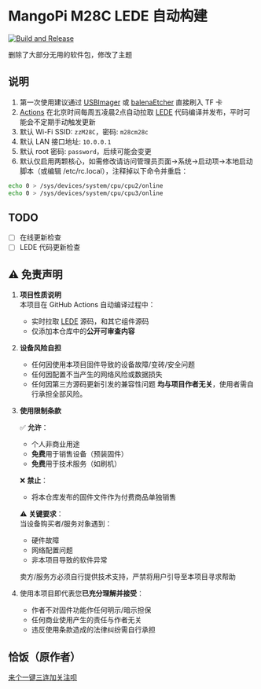 # MangoPi M28C LEDE 自动构建

[![Build and Release](https://github.com/Glucy-2/lede-m28c-auto-build/actions/workflows/build.yml/badge.svg?branch=main)](https://github.com/Glucy-2/lede-m28c-auto-build/actions/workflows/build.yml)

删除了大部分无用的软件包，修改了主题

## 说明

1. 第一次使用建议通过 [USBImager](https://bztsrc.gitlab.io/usbimager) 或 [balenaEtcher](https://etcher.balena.io/) 直接刷入 TF 卡
2. [Actions](https://github.com/Glucy-2/actions-test/actions) 在北京时间每周五凌晨2点自动拉取 [LEDE](https://github.com/coolsnowwolf/lede) 代码编译并发布，平时可能会不定期手动触发更新
3. 默认 Wi-Fi SSID: `zzM28C`，密码: `m28cm28c`
4. 默认 LAN 接口地址: `10.0.0.1`
5. 默认 root 密码: `password`，后续可能会变更
6. 默认仅启用两颗核心，如需修改请访问管理员页面->系统->启动项->本地启动脚本（或编辑 /etc/rc.local），注释掉以下命令并重启：

```bash
echo 0 > /sys/devices/system/cpu/cpu2/online
echo 0 > /sys/devices/system/cpu/cpu3/online
```

<!--
## 截图

![PC 登录](screenshot/pc-login.png)
![PC 主界面](screenshot/pc-main.png)

![小屏设备](screenshot/phone.png)
-->
## TODO

* [ ] 在线更新检查
* [ ] LEDE 代码更新检查

## ⚠️ 免责声明

1. **项目性质说明**  
   本项目在 GitHub Actions 自动编译过程中：
   - 实时拉取 [LEDE](https://github.com/coolsnowwolf/lede) 源码，和其它组件源码
   - 仅添加本仓库中的**公开可审查内容**

2. **设备风险自担**  
   - 任何因使用本项目固件导致的设备故障/变砖/安全问题
   - 任何因配置不当产生的网络风险或数据损失
   - 任何因第三方源码更新引发的兼容性问题
   **均与项目作者无关**，使用者需自行承担全部风险。

3. **使用限制条款**  

   ✅ **允许**：
   - 个人非商业用途
   - **免费**用于销售设备（预装固件）
   - **免费**用于技术服务（如刷机）

   ❌ **禁止**：
   - 将本仓库发布的固件文件作为付费商品单独销售

   ⚠️ **关键要求**：  
   当设备购买者/服务对象遇到：
   - 硬件故障
   - 网络配置问题
   - 非本项目导致的软件异常

   卖方/服务方必须自行提供技术支持，严禁将用户引导至本项目寻求帮助

4. 使用本项目即代表您**已充分理解并接受**：

    - 作者不对固件功能作任何明示/暗示担保
    - 任何商业使用产生的责任与作者无关
    - 违反使用条款造成的法律纠纷需自行承担

## 恰饭（原作者）

[来个一键三连加关注呗](https://www.bilibili.com/video/BV1USMDz8EF8/)

